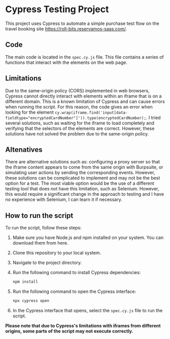 # Cypress Testing Project

This project uses Cypress to automate a simple purchase test flow on the travel booking site https://roll-bits.reservamos-saas.com/.

## Code

The main code is located in the `spec.cy.js` file. This file contains a series of functions that interact with the elements on the web page.

## Limitations

Due to the same-origin policy (CORS) implemented in web browsers, Cypress cannot directly interact with elements within an iframe that is on a different domain. This is a known limitation of Cypress and can cause errors when running the script. For this reason, the code gives an error when looking for the element `cy.wrap(iframe.find('input[data-fieldtype="encryptedCardNumber"]')).type(encryptedCardNumber);`.
I tried several solutions, such as waiting for the iframe to load completely and verifying that the selectors of the elements are correct. However, these solutions have not solved the problem due to the same-origin policy.

## Altenatives

There are alternative solutions such as: configuring a proxy server so that the iframe content appears to come from the same origin with Burpsuite, or simulating user actions by sending the corresponding events. However, these solutions can be complicated to implement and may not be the best option for a test.
The most viable option would be the use of a different testing tool that does not have this limitation, such as Selenium. However, this would require a significant change in the approach to testing and I have no experience with Selenium, I can learn it if necessary.

## How to run the script

To run the script, follow these steps:

1. Make sure you have Node.js and npm installed on your system. You can download them from here.

2. Clone this repository to your local system.

3. Navigate to the project directory.

4. Run the following command to install Cypress dependencies:

    ```bash
    npm install
    ```

5. Run the following command to open the Cypress interface:

    ```bash
    npx cypress open
    ```

6. In the Cypress interface that opens, select the `spec.cy.js` file to run the script.

**Please note that due to Cypress's limitations with iframes from different origins, some parts of the script may not execute correctly.**
